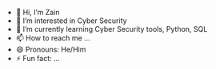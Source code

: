 - 👋 Hi, I’m Zain
- 👀 I’m interested in Cyber Security
- 🌱 I’m currently learning Cyber Security tools, Python, SQL
- 📫 How to reach me ...
- 😄 Pronouns: He/Him
- ⚡ Fun fact: ...

<!---
5A-4D-0A/5A-4D-0A is a ✨ special ✨ repository because its `README.md` (this file) appears on your GitHub profile.
You can click the Preview link to take a look at your changes.
--->
